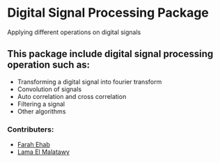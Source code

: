 # Digital Signal Processing Package
Applying different operations on digital signals

## This package include digital signal processing operation such as:
* Transforming a digital signal into fourier transform
* Convolution of signals
* Auto correlation and cross correlation
* Filtering a signal
* Other algorithms

### Contributers:
* <a href="https://github.com/FarahEhab">Farah Ehab</a>
* <a href="https://github.com/LamaElMalatawy">Lama El Malatawy</a>
